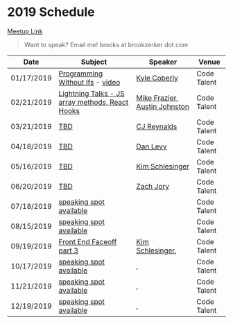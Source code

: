 # 2019 Schedule

[Meetup Link](http://www.meetup.com/Node-js-Denver-Boulder/)

> Want to speak? Email me! brooks at brookzerker dot com

| Date       | Subject                                                                                         | Speaker                                                  | Venue       |
|------------|-------------------------------------------------------------------------------------------------|----------------------------------------------------------|-------------|
| 01/17/2019 | [Programming Without Ifs](https://www.meetup.com/Node-js-Denver-Boulder/events/nprrhpyzcbwb/) - [video](https://www.youtube.com/watch?v=400uu1vwgaM)  | [Kyle Coberly](https://www.linkedin.com/in/kylecoberly/) | Code Talent |
| 02/21/2019 | [Lightning Talks - JS array methods, React Hooks](https://www.meetup.com/Node-js-Denver-Boulder/events/nprrhpyzdbcc/) | [Mike Frazier](https://www.linkedin.com/in/mikesfrazier/), [Austin Johnston](https://www.linkedin.com/in/austinrjohnston/) | Code Talent                 |
| 03/21/2019 | [TBD]()  | [CJ Reynalds]() | Code Talent                 |
| 04/18/2019 | [TBD]()  | [Dan Levy]() | Code Talent                 |
| 05/16/2019 | [TBD]() | [Kim Schlesinger]() | Code Talent
| 06/20/2019 | [TBD]() | [Zach Jory]() | Code Talent |
| 07/18/2019 | [speaking spot available]() | []() | Code Talent |
| 08/15/2019 | [speaking spot available]() | []() | Code Talent |
| 09/19/2019 | [Front End Faceoff part 3]() | [Kim Schlesinger](), | Code Talent
| 10/17/2019 | [speaking spot available]() | [](), | Code Talent 
| 11/21/2019 | [speaking spot available]() | [](), | Code Talent 
| 12/19/2019 | [speaking spot available]() | [](), | Code Talent 
